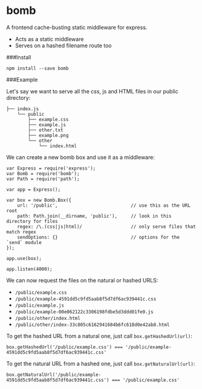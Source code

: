 # bomb
A frontend cache-busting static middleware for express.

- Acts as a static middleware
- Serves on a hashed filename route too

###Install 

`npm install --save bomb`

###Example

Let's say we want to serve all the css, js and HTML files in our public directory:

    ├── index.js
        └── public
            ├── example.css
            ├── example.js
            ├── other.txt
            ├── example.png
            └── other
                └── index.html
                
We can create a new bomb box and use it as a middleware:

    var Express = require('express');
    var Bomb = require('bomb');
    var Path = require('path');
    
    var app = Express();
    
    var box = new Bomb.Box({
        url: '/public',                           // use this as the URL root
        path: Path.join(__dirname, 'public'),     // look in this directory for files
        regex: /\.(css|js|html)/                  // only serve files that match regex
        sendOptions: {}                           // options for the `send` module
    });
    
    app.use(box);
    
    app.listen(4000);
  
We can now request the files on the natural or hashed URLS:

- `/public/example.css`
- `/public/example-4591dd5c9fd5aab8f5d7df6ac939441c.css`
- `/public/example.js`
- `/public/example-00e062122c3306198fdbe5d3ddd01fe0.js`
- `/public/other/index.html`
- `/public/other/index-33c805c6162941684b6fc618d0e42ab8.html`

To get the hashed URL from a natural one, just call `box.getHashedUrl(url)`:

`box.getHashedUrl('/public/example.css') === '/public/example-4591dd5c9fd5aab8f5d7df6ac939441c.css'`

To get the natural URL from a hashed one, just call `box.getNaturalUrl(url)`:

`box.getNaturalUrl('/public/example-4591dd5c9fd5aab8f5d7df6ac939441c.css') === '/public/example.css'`
